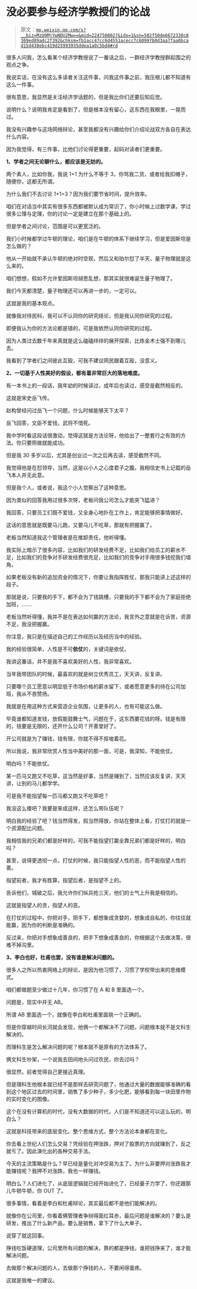# 没必要参与经济学教授们的论战

> 原文：[`mp.weixin.qq.com/s?__biz=MzU0MjYwNDU2Mw==&mid=2247508027&idx=1&sn=502f50de6672330c8369ed89adc2f392&chksm=fb1acc47cc6d4551acecc7c60997b0d3aa7faa0bcad15d438ebc419d25993935ddea1a0c5bd4#rd`](http://mp.weixin.qq.com/s?__biz=MzU0MjYwNDU2Mw==&mid=2247508027&idx=1&sn=502f50de6672330c8369ed89adc2f392&chksm=fb1acc47cc6d4551acecc7c60997b0d3aa7faa0bcad15d438ebc419d25993935ddea1a0c5bd4#rd)

很多人问我，怎么看某个经济学教授说了一番话之后，一群经济学教授群起围之的观点之争。

我说实话，在没有这么多读者关注这件事，问我这件事之前，我压根儿都不知道有这么一件事。

很有意思，我显然是关注经济学话题的，但是我比你们还要后知后觉。

说明什么？说明我肯定是看到了，但是根本没有留心，这东西在我眼里，一晃而过。

我没有兴趣参与这场网络辩论，甚至我都没有兴趣给你们介绍论战双方各自在表达什么内容。

因为我觉得，有三件事，比他们讨论得更重要，起码对读者们更重要。

**1、学者之间无论聊什么，都应该是无妨的。**

两个素人，比如你我，我说 1+1 为什么不等于 3，你骂我二货，或者给我扣帽子，随便你，这都无所谓。

为什么我们不去讨论 1+1=3？因为我们要节省时间，提升效率。

咱们在对话当中其实有很多东西都被默认成为常识了，你小时候上过数学课，学过很多公理与定理，你的讨论一定是建立在那个基础上的。

但是学者之间讨论，范围是可以更宽泛的。

我们小时候都学过牛顿的理论，咱们是在牛顿的体系下继续学习，但是爱因斯坦是怎么做的？

他从一开始就不承认牛顿的绝对时空观，然后又和珀尔怼了半天，量子物理就是这么来的。

咱们想想，假如不允许爱因斯坦胡思乱想，那其实就很难诞生量子物理了。

我们今天都清楚，量子物理还可以再进一步的，一定可以。

这就是我的基本观点。

就像我对待民科，我可以不认同你的研究结论，但是我认同你研究的过程。

即便我认为你的方法论都是错的，可是我依然认同你研究的过程。

因为人类过去数千年来真就是这么磕磕绊绊的展开探索，比炼金术士强不到哪儿去。

我看到了学者们之间彼此互殴，可我不建议网民跟着互殴，没意义。

**2、一切基于人性美好的假设，都有着非常巨大的落地难度。**

有一本书上的一段话，我年幼的时候读过，成年后也读过，感受是截然相反的。

这就是宋史岳飞传。

赵构曾经问过岳飞一个问题，什么时候能够天下太平？

岳飞回答，文臣不爱钱，武将不惜死。

我中学时看这段话很激动，觉得这就是方法论呀，他给出了一整套行之有效的方法。你只要照做就能成功。

但是我 30 多岁以后，尤其是创业过一次之后再去读，感受截然不同。

我觉得他是在怼领导，当然，这是以小人之心度君子之腹。我相信史书上记载的岳飞本人并无此意。

但是我个人，或者说，我这个小人觉察出了这种意思。

因为类似的回答我用过很多次呀，老板问我公司怎么才能突飞猛进？

我回答，只要员工们既不爱钱，又全身心地扑在工作上，肯定能够把事情做好。

这话的意思就是既要马儿跑，又要马儿不吃草，那就有把握赢了。

老板当然知道我这个管理者是在推卸责任，他听得懂。

我实际上暗示了很多内容，比如我们的研发经费不足，比如我们给员工的薪水不足，比如我们的竞争对手研发经费很充足，比如我们的竞争对手用很多钱挖我们墙角。

如果老板没有新的追加资金的情况下，你要让我指挥胜仗，那我只能讲上述这样的段子。

那就是说，只要我的手下，都不会为了钱跳槽，只要我的手下都不会为了家庭拒绝加班，.......

老板当然听得懂，我并不是在表达如何赢的方法论，我言外之意就是在诉苦，资源不足，我没把握赢。

你注意，我只是在描述自己的工作经历以及经历当中的经验。

我的经验很简单，人性是不可**依仗**的，关键词是依仗。

我讲这番话，并不是我不喜欢美好的人性，我非常喜欢。

当年我带团队的时候，最喜欢的就是树立优秀员工，天天讲，反复讲。

只要哪个员工愿意以明显低于市场价格的薪水留下，或者愿意更多的待在公司加班，我从不吝赞扬。

我就是在用这种方式来营造企业氛围，让更多的人，也有可能这么做。

毕竟谁都知道发钱，放假能鼓舞士气，问题在于，这东西要花钱的呀。钱是有限的，钱要是无限的，还开什么公司？开善堂好了。

开公司就是为了赚钱，钱有限，你就不得不抠唆着花。

所以我说，我非常欣赏人性当中美好的那一面，可是，我深知，不能依仗。

明白吗？不能依仗。

某一匹马又跑又不吃草，这当然是好事，当然是赚到了，当然应该反复讲，天天讲，让别的马儿都学学。

可是我不能指望每一匹马都又跑又不吃草吧？

我没这么傻吧？我要是笨成这样，还怎么带队伍呢？

明白我的经验了吧？钱当然得发，假当然得放，你站在整体上看，打仗打的就是一个资源配比问题。

我相信我的兄弟们都是好样的，可我不能指望打赢全靠兄弟们都是好样的，明白吗？

甚至，说得更透彻一点，打仗的时候，我只能指望人性的恶，而不能指望人性的善。

指望前者，我才有胜算，指望后者，是指望不上的。

告诉他们，城破之后，我允许你们纵兵抢三天，他们的士气上升我是相信的。

这就是指望人的贪，指望人的恶。

在打仗的过程中，你把对手，把手下，都想象成贪婪的，想象成自私的，你往往就能赢，因为你的判断是准确的。

反过来，你把对手想象成善良的，把手下想象成善良的，你根据这个去做决策，很难不掉沟里。

**3、李白也好，杜甫也罢，没有谁是解决问题的。** 

很多人之所以热衷网络上的辩论，是因为他习惯了，习惯了学校带出来的思维模式。

咱们都做题至少做过十几年，你习惯了在 A 和 B 里面选一个。

问题是，现实中并无 AB。

所谓 AB 里面选一个，就像在李白和杜甫里面挑一个正确的。

但是你穿越时间长河就会发现，他俩一个都解决不了问题，问题根本就不是文科生解决的。

而理科生是怎么解决问题的呢？根本就不是原有的方法体系了。

俩文科生吵架，一个说我去田间地头问过农民，你去过吗？

很显然，前者觉得自己更接近真理。

但是理科生他根本就已经不是那样去研究问题了，他通过大量的数据能够准确的看到这个地区过去的时间里，销售了多少种子，多少化肥，能够看到每一块田里作物的实时变化的图像。

这个在没有计算机的时代，没有大数据的时代，人们是不知道还可以这么玩的，明白么？

这就是科技带来的底层变化。整个思维方式，整个方法论本身都在变化。

你去看上世纪人们怎么交易？凭经验在押涨跌，押对了股票的方向就赚到了，反之就亏了。因此演化出的各种交易手法。

今天的主流策略是什么？早已经是量化对冲交易为主了。为什么非要押对涨跌我才能赚钱呢？我押不对涨跌，我也一样赚钱。

明白么？人们进化了，从底层逻辑就已经开始进化了，已经量子力学了，你还跟那儿牛顿牛顿，你 OUT 了。

很多事情，看着是李白和杜甫辩论，其实最后都不是他们能解决的。

就像你在公司里，你看着俩管理者争辩得面红耳赤，最后问题是谁解决的？要么是研发，推出了什么新产品，要么是销售，拿下了什么大单子。

说穿了就这回事。

挣钱吃饭硬道理，公司里所有问题的解决，靠的都是挣钱，谁把钱挣来了，谁才能解决问题。

去做那个解决问题的人，去做那个挣钱的人，不要闲得蛋疼。

这就是我唯一的建议。